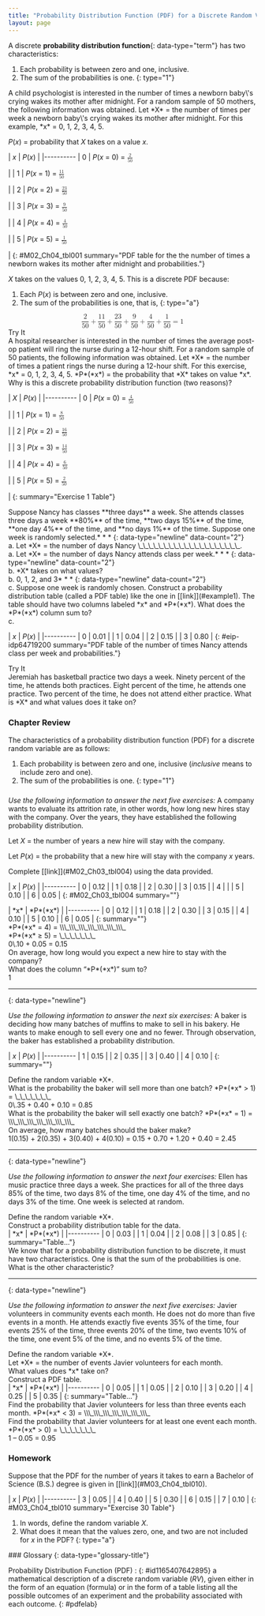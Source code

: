 ```yaml
---
title: "Probability Distribution Function (PDF) for a Discrete Random Variable"
layout: page
---
```



A discrete **probability distribution function**{: data-type="term"} has two characteristics:

1.  Each probability is between zero and one, inclusive.
2.  The sum of the probabilities is one.
{: type="1"}

<div data-type="example" id="example1" markdown="1">
A child psychologist is interested in the number of times a newborn baby\'s crying wakes its mother after midnight. For a random sample of 50 mothers, the following information was obtained. Let *X* = the number of times per week a newborn baby\'s crying wakes its mother after midnight. For this example, *x* = 0, 1, 2, 3, 4, 5.

*P*(*x*) = probability that *X* takes on a value *x*.

| *x* | *P*(*x*) |
|----------
| 0 | *P*(*x* = 0) = <math xmlns="http://www.w3.org/1998/Math/MathML"> <mrow> <mfrac> <mn>2</mn> <mrow> <mn>50</mn> </mrow> </mfrac> </mrow> </math>

 |
| 1 | *P*(*x* = 1) = <math xmlns="http://www.w3.org/1998/Math/MathML"> <mrow> <mfrac> <mn>11</mn> <mrow> <mn>50</mn> </mrow> </mfrac> </mrow> </math>

 |
| 2 | *P*(*x* = 2) = <math xmlns="http://www.w3.org/1998/Math/MathML"> <mrow> <mfrac> <mn>23</mn> <mrow> <mn>50</mn> </mrow> </mfrac> </mrow> </math>

 |
| 3 | *P*(*x* = 3) = <math xmlns="http://www.w3.org/1998/Math/MathML"> <mrow> <mfrac> <mn>9</mn> <mrow> <mn>50</mn> </mrow> </mfrac> </mrow> </math>

 |
| 4 | *P*(*x* = 4) = <math xmlns="http://www.w3.org/1998/Math/MathML"> <mrow> <mfrac> <mn>4</mn> <mrow> <mn>50</mn> </mrow> </mfrac> </mrow> </math>

 |
| 5 | *P*(*x* = 5) = <math xmlns="http://www.w3.org/1998/Math/MathML"> <mrow> <mfrac> <mn>1</mn> <mrow> <mn>50</mn> </mrow> </mfrac> </mrow> </math>

 |
{: #M02_Ch04_tbl001 summary="PDF table for the the number of times a newborn wakes its mother after midnight and probabilities."}

*X* takes on the values 0, 1, 2, 3, 4, 5. This is a discrete PDF because:

1.  Each *P*(*x*) is between zero and one, inclusive.
2.  The sum of the probabilities is one, that is,
{: type="a"}

<div data-type="equation" id="fifsum">
<math xmlns="http://www.w3.org/1998/Math/MathML" display="block"> <mrow> <mfrac> <mn>2</mn> <mrow> <mn>50</mn> </mrow> </mfrac> <mo>+</mo><mfrac> <mrow> <mn>11</mn> </mrow> <mrow> <mn>50</mn> </mrow> </mfrac> <mo>+</mo><mfrac> <mrow> <mn>23</mn> </mrow> <mrow> <mn>50</mn> </mrow> </mfrac> <mo>+</mo><mfrac> <mn>9</mn> <mrow> <mn>50</mn> </mrow> </mfrac> <mo>+</mo><mfrac> <mn>4</mn> <mrow> <mn>50</mn> </mrow> </mfrac> <mo>+</mo><mfrac> <mn>1</mn> <mrow> <mn>50</mn> </mrow> </mfrac> <mo>=</mo><mn>1</mn> </mrow> </math>
</div>
</div>

<div data-type="note" data-has-label="true" class="statistics try" data-label="">
<div data-type="title">
Try It
</div>
<div data-type="exercise">
<div data-type="problem" markdown="1">
A hospital researcher is interested in the number of times the average post-op patient will ring the nurse during a 12-hour shift. For a random sample of 50 patients, the following information was obtained. Let *X* = the number of times a patient rings the nurse during a 12-hour shift. For this exercise, *x* = 0, 1, 2, 3, 4, 5. *P*(*x*) = the probability that *X* takes on value *x*. Why is this a discrete probability distribution function (two reasons)?

| *X* | *P*(*x*) |
|----------
| 0 | *P*(*x* = 0) = <math xmlns="http://www.w3.org/1998/Math/MathML"><mrow><mfrac><mn>4</mn><mrow><mn>50</mn></mrow></mfrac></mrow></math>

 |
| 1 | *P*(*x* = 1) = <math xmlns="http://www.w3.org/1998/Math/MathML"><mrow><mfrac><mn>8</mn><mrow><mn>50</mn></mrow></mfrac></mrow></math>

 |
| 2 | *P*(*x* = 2) = <math xmlns="http://www.w3.org/1998/Math/MathML"><mrow><mfrac><mrow><mn>16</mn></mrow><mrow><mn>50</mn></mrow></mfrac></mrow></math>

 |
| 3 | *P*(*x* = 3) = <math xmlns="http://www.w3.org/1998/Math/MathML"><mrow><mfrac><mrow><mn>14</mn></mrow><mrow><mn>50</mn></mrow></mfrac></mrow> </math>

 |
| 4 | *P*(*x* = 4) = <math xmlns="http://www.w3.org/1998/Math/MathML"><mrow><mfrac><mn>6</mn><mrow><mn>50</mn></mrow></mfrac></mrow></math>

 |
| 5 | *P*(*x* = 5) = <math xmlns="http://www.w3.org/1998/Math/MathML"><semantics><mrow><mfrac><mn>2</mn><mrow><mn>50</mn></mrow></mfrac></mrow></semantics></math>

 |
{: summary="Exercise 1 Table"}

</div>
</div>
</div>

<div data-type="example" id="element-852" markdown="1">
Suppose Nancy has classes **three days** a week. She attends classes three days a week **80%** of the time, **two days 15%** of the time, **one day 4%** of the time, and **no days 1%** of the time. Suppose one week is randomly selected.* * *
{: data-type="newline" data-count="2"}

<div data-type="exercise" id="eip-466">
<div data-type="problem" id="eip-idp158961632" markdown="1">
a. Let *X* = the number of days Nancy \_\_\_\_\_\_\_\_\_\_\_\_\_\_\_\_\_\_\_\_.

</div>
<div data-type="solution" id="eip-idp214323360" markdown="1">
a. Let *X* = the number of days Nancy attends class per week.* * *
{: data-type="newline" data-count="2"}

</div>
</div>
<div data-type="exercise" id="eip-694">
<div data-type="problem" id="eip-idp2555296" markdown="1">
b. *X* takes on what values?

</div>
<div data-type="solution" id="eip-idm30850864" markdown="1">
b. 0, 1, 2, and 3* * *
{: data-type="newline" data-count="2"}

</div>
</div>
<div data-type="exercise" id="eip-439">
<div data-type="problem" id="eip-idp58531312" markdown="1">
c. Suppose one week is randomly chosen. Construct a probability distribution table (called a PDF table) like the one in [[link]](#example1). The table should have two columns labeled *x* and *P*(*x*). What does the *P*(*x*) column sum to?

</div>
<div data-type="solution" id="eip-idp64718704" markdown="1">
c.

| *x* | *P*(*x*) |
|----------
| 0 | 0.01 |
| 1 | 0.04 |
| 2 | 0.15 |
| 3 | 0.80 |
{: #eip-idp64719200 summary="PDF table of the number of times Nancy attends class per week and probabilities."}

</div>
</div>
</div>

<div data-type="note" data-has-label="true" class="statistics try" data-label="">
<div data-type="title">
Try It
</div>
<div data-type="exercise">
<div data-type="problem" markdown="1">
Jeremiah has basketball practice two days a week. Ninety percent of the time, he attends both practices. Eight percent of the time, he attends one practice. Two percent of the time, he does not attend either practice. What is *X* and what values does it take on?

</div>
</div>
</div>

### Chapter Review

The characteristics of a probability distribution function (PDF) for a discrete random variable are as follows:

1.  Each probability is between zero and one, inclusive (*inclusive* means to include zero and one).
2.  The sum of the probabilities is one.
{: type="1"}

### 

*Use the following information to answer the next five exercises:* A company wants to evaluate its attrition rate, in other words, how long new hires stay with the company. Over the years, they have established the following probability distribution.

Let *X* = the number of years a new hire will stay with the company.

Let *P*(*x*) = the probability that a new hire will stay with the company *x* years.

<div data-type="exercise">
<div data-type="problem" markdown="1">
Complete [[link]](#M02_Ch03_tbl004) using the data provided.

| *x* | *P*(*x*) |
|----------
| 0 | 0.12 |
| 1 | 0.18 |
| 2 | 0.30 |
| 3 | 0.15 |
| 4 |  |
| 5 | 0.10 |
| 6 | 0.05 |
{: #M02_Ch03_tbl004 summary=""}

</div>
<div data-type="solution" markdown="1">
| *x* | *P*(*x*) |
|----------
| 0 | 0.12 |
| 1 | 0.18 |
| 2 | 0.30 |
| 3 | 0.15 |
| 4 | 0.10 |
| 5 | 0.10 |
| 6 | 0.05 |
{: summary=""}

</div>
</div>

<div data-type="exercise" markdown="1">
<div data-type="problem" markdown="1">
*P*(*x* = 4) = \\\_\\\_\\\_\\\_\\\_\\\_\\\_

</div>
<!-- <solution id="fs-idm8550336">
<para id="fs-idp109017952">0.10</para></solution> -->

</div>

<div data-type="exercise">
<div data-type="problem" markdown="1">
*P*(*x* ≥ 5) = \_\_\_\_\_\_\_

</div>
<div data-type="solution" markdown="1">
0\.10 + 0.05 = 0.15

</div>
</div>

<div data-type="exercise" markdown="1">
<div data-type="problem" markdown="1">
On average, how long would you expect a new hire to stay with the company?

</div>
<!-- <solution id="fs-idm42046896">
<para id="fs-idm60500016">0 + 0.18 + 0.60 + 0.45 + 0.40 + 0.50 + 0.30 = 2.43 years</para></solution> -->

</div>

<div data-type="exercise">
<div data-type="problem" markdown="1">
What does the column “*P*(*x*)” sum to?

</div>
<div data-type="solution" markdown="1">
1

</div>
</div>

* * *
{: data-type="newline"}

*Use the following information to answer the next six exercises:* A baker is deciding how many batches of muffins to make to sell in his bakery. He wants to make enough to sell every one and no fewer. Through observation, the baker has established a probability distribution.

| *x* | *P*(*x*) |
|----------
| 1 | 0.15 |
| 2 | 0.35 |
| 3 | 0.40 |
| 4 | 0.10 |
{: summary=""}

<div data-type="exercise" markdown="1">
<div data-type="problem" markdown="1">
Define the random variable *X*.

</div>
<!-- <solution id="fs-idm3118640"><para id="fs-idm66349888">Let <emphasis effect="italics">X</emphasis> = the number of batches that the baker will sell.</para></solution> -->

</div>

<div data-type="exercise">
<div data-type="problem" markdown="1">
What is the probability the baker will sell more than one batch? *P*(*x* &gt; 1) = \_\_\_\_\_\_\_

</div>
<div data-type="solution" markdown="1">
0\.35 + 0.40 + 0.10 = 0.85

</div>
</div>

<div data-type="exercise" markdown="1">
<div data-type="problem" markdown="1">
What is the probability the baker will sell exactly one batch? *P*(*x* = 1) = \\\_\\\_\\\_\\\_\\\_\\\_\\\_

</div>
<!-- <solution id="fs-idp10419040">
<para id="fs-idm18762736">0.15</para>
</solution> -->

</div>

<div data-type="exercise">
<div data-type="problem" markdown="1">
On average, how many batches should the baker make?

</div>
<div data-type="solution" markdown="1">
1(0.15) + 2(0.35) + 3(0.40) + 4(0.10) = 0.15 + 0.70 + 1.20 + 0.40 = 2.45

</div>
</div>

* * *
{: data-type="newline"}

*Use the following information to answer the next four exercises:* Ellen has music practice three days a week. She practices for all of the three days 85% of the time, two days 8% of the time, one day 4% of the time, and no days 3% of the time. One week is selected at random.

<div data-type="exercise" markdown="1">
<div data-type="problem" markdown="1">
Define the random variable *X*.

</div>
<!-- <solution id="fs-idp17316544">
<para id="fs-idp31866688">Let <emphasis effect="italics">X</emphasis> = the number of days Ellen attends practice per week.</para>
</solution> -->

</div>

<div data-type="exercise">
<div data-type="problem" markdown="1">
Construct a probability distribution table for the data.

</div>
<div data-type="solution" markdown="1">
| *x* | *P*(*x*) |
|----------
| 0 | 0.03 |
| 1 | 0.04 |
| 2 | 0.08 |
| 3 | 0.85 |
{: summary="Table..."}

</div>
</div>

<div data-type="exercise" markdown="1">
<div data-type="problem" markdown="1">
We know that for a probability distribution function to be discrete, it must have two characteristics. One is that the sum of the probabilities is one. What is the other characteristic?

</div>
<!-- <solution id="fs-idm2771440">
<para id="fs-idp5181696">Each probability is between zero and one, inclusive.</para>
</solution> -->

</div>

* * *
{: data-type="newline"}

*Use the following information to answer the next five exercises:* Javier volunteers in community events each month. He does not do more than five events in a month. He attends exactly five events 35% of the time, four events 25% of the time, three events 20% of the time, two events 10% of the time, one event 5% of the time, and no events 5% of the time.

<div data-type="exercise">
<div data-type="problem" markdown="1">
Define the random variable *X*.

</div>
<div data-type="solution" markdown="1">
Let *X* = the number of events Javier volunteers for each month.

</div>
</div>

<div data-type="exercise" markdown="1">
<div data-type="problem" markdown="1">
What values does *x* take on?

</div>
<!-- <solution id="fs-idm3527216">
<para id="fs-idp5781360">0, 1, 2, 3, 4, 5</para>
</solution> -->

</div>

<div data-type="exercise">
<div data-type="problem" markdown="1">
Construct a PDF table.

</div>
<div data-type="solution" markdown="1">
| *x* | *P*(*x*) |
|----------
| 0 | 0.05 |
| 1 | 0.05 |
| 2 | 0.10 |
| 3 | 0.20 |
| 4 | 0.25 |
| 5 | 0.35 |
{: summary="Table..."}

</div>
</div>

<div data-type="exercise" markdown="1">
<div data-type="problem" markdown="1">
Find the probability that Javier volunteers for less than three events each month. *P*(*x* &lt; 3) = \\\_\\\_\\\_\\\_\\\_\\\_\\\_

</div>
<!-- <solution id="fs-idp58199168">
<para id="fs-idm17855008">0.05 + 0.05 + 0.10 = 0.20</para>
</solution> -->

</div>

<div data-type="exercise">
<div data-type="problem" markdown="1">
Find the probability that Javier volunteers for at least one event each month. *P*(*x* &gt; 0) = \_\_\_\_\_\_\_

</div>
<div data-type="solution" markdown="1">
1 – 0.05 = 0.95

</div>
</div>

### Homework

<div data-type="exercise">
<div data-type="problem" markdown="1">
Suppose that the PDF for the number of years it takes to earn a Bachelor of Science (B.S.) degree is given in [[link]](#M03_Ch04_tbl010).

| *x* | *P*(*x*) |
|----------
| 3 | 0.05 |
| 4 | 0.40 |
| 5 | 0.30 |
| 6 | 0.15 |
| 7 | 0.10 |
{: #M03_Ch04_tbl010 summary="Exercise 30 Table"}

1.  In words, define the random variable *X*.
2.  What does it mean that the values zero, one, and two are not included for *x* in the PDF?
{: type="a"}

</div>
</div>

<div data-type="glossary" markdown="1">
### Glossary
{: data-type="glossary-title"}

Probability Distribution Function (PDF)
: {: #id1165407642895} a mathematical description of a discrete random variable (*RV*), given either in the form of an equation (formula) or in the form of a table listing all the possible outcomes of an experiment and the probability associated with each outcome.
{: #pdfelab}

</div>

